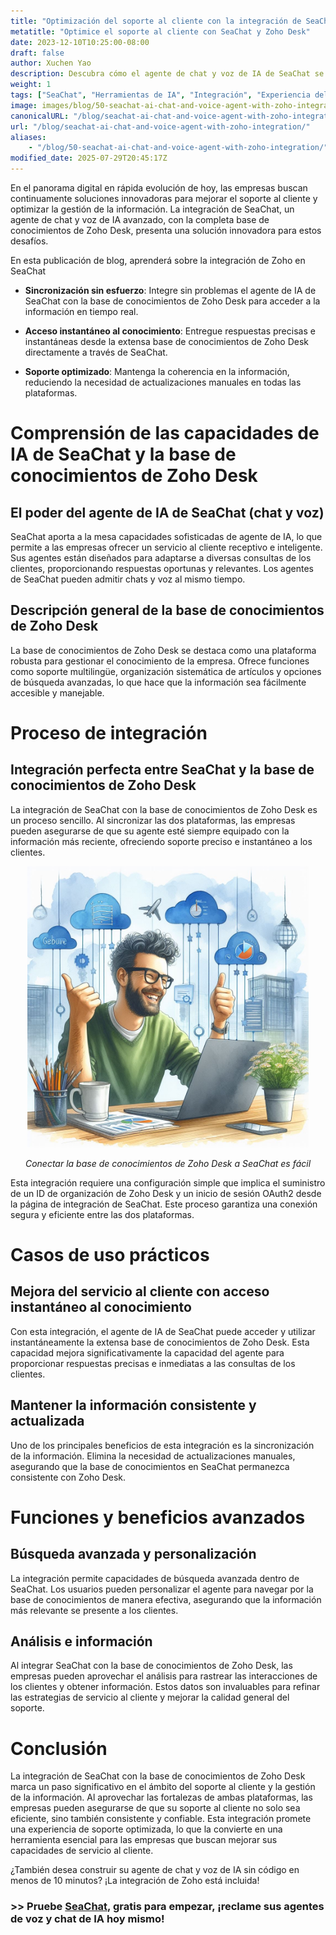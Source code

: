 ```yaml
---
title: "Optimización del soporte al cliente con la integración de SeaChat y la base de conocimientos de Zoho Desk"
metatitle: "Optimice el soporte al cliente con SeaChat y Zoho Desk"
date: 2023-12-10T10:25:00-08:00
draft: false
author: Xuchen Yao
description: Descubra cómo el agente de chat y voz de IA de SeaChat se integra con la completa base de conocimientos de Zoho Desk para un soporte al cliente fluido y eficiente.
weight: 1
tags: ["SeaChat", "Herramientas de IA", "Integración", "Experiencia del cliente"]
image: images/blog/50-seachat-ai-chat-and-voice-agent-with-zoho-integration/50-seachat-ai-chat-and-voice-agent-with-zoho-integration.png
canonicalURL: "/blog/seachat-ai-chat-and-voice-agent-with-zoho-integration/"
url: "/blog/seachat-ai-chat-and-voice-agent-with-zoho-integration/"
aliases:
    - "/blog/50-seachat-ai-chat-and-voice-agent-with-zoho-integration/"
modified_date: 2025-07-29T20:45:17Z
---
```


En el panorama digital en rápida evolución de hoy, las empresas buscan continuamente soluciones innovadoras para mejorar el soporte al cliente y optimizar la gestión de la información. La integración de SeaChat, un agente de chat y voz de IA avanzado, con la completa base de conocimientos de Zoho Desk, presenta una solución innovadora para estos desafíos.

En esta publicación de blog, aprenderá sobre la integración de Zoho en SeaChat

- **Sincronización sin esfuerzo**: Integre sin problemas el agente de IA de SeaChat con la base de conocimientos de Zoho Desk para acceder a la información en tiempo real.

- **Acceso instantáneo al conocimiento**: Entregue respuestas precisas e instantáneas desde la extensa base de conocimientos de Zoho Desk directamente a través de SeaChat.

- **Soporte optimizado**: Mantenga la coherencia en la información, reduciendo la necesidad de actualizaciones manuales en todas las plataformas.


# Comprensión de las capacidades de IA de SeaChat y la base de conocimientos de Zoho Desk

## El poder del agente de IA de SeaChat (chat y voz)
SeaChat aporta a la mesa capacidades sofisticadas de agente de IA, lo que permite a las empresas ofrecer un servicio al cliente receptivo e inteligente. Sus agentes están diseñados para adaptarse a diversas consultas de los clientes, proporcionando respuestas oportunas y relevantes.
Los agentes de SeaChat pueden admitir chats y voz al mismo tiempo.

## Descripción general de la base de conocimientos de Zoho Desk
La base de conocimientos de Zoho Desk se destaca como una plataforma robusta para gestionar el conocimiento de la empresa. Ofrece funciones como soporte multilingüe, organización sistemática de artículos y opciones de búsqueda avanzadas, lo que hace que la información sea fácilmente accesible y manejable.

# Proceso de integración
## Integración perfecta entre SeaChat y la base de conocimientos de Zoho Desk
La integración de SeaChat con la base de conocimientos de Zoho Desk es un proceso sencillo. Al sincronizar las dos plataformas, las empresas pueden asegurarse de que su agente esté siempre equipado con la información más reciente, ofreciendo soporte preciso e instantáneo a los clientes.

<center>
<img height="450px" src="/images/blog/50-seachat-ai-chat-and-voice-agent-with-zoho-integration/1-connect-zoho-database-to-seachat.jpeg" alt="Conectar la base de conocimientos de Zoho Desk a SeaChat es fácil"/>

*Conectar la base de conocimientos de Zoho Desk a SeaChat es fácil*
</center>



Esta integración requiere una configuración simple que implica el suministro de un ID de organización de Zoho Desk y un inicio de sesión OAuth2 desde la página de integración de SeaChat. Este proceso garantiza una conexión segura y eficiente entre las dos plataformas.

# Casos de uso prácticos

## Mejora del servicio al cliente con acceso instantáneo al conocimiento
Con esta integración, el agente de IA de SeaChat puede acceder y utilizar instantáneamente la extensa base de conocimientos de Zoho Desk. Esta capacidad mejora significativamente la capacidad del agente para proporcionar respuestas precisas e inmediatas a las consultas de los clientes.

## Mantener la información consistente y actualizada
Uno de los principales beneficios de esta integración es la sincronización de la información. Elimina la necesidad de actualizaciones manuales, asegurando que la base de conocimientos en SeaChat permanezca consistente con Zoho Desk.

# Funciones y beneficios avanzados

## Búsqueda avanzada y personalización
La integración permite capacidades de búsqueda avanzada dentro de SeaChat. Los usuarios pueden personalizar el agente para navegar por la base de conocimientos de manera efectiva, asegurando que la información más relevante se presente a los clientes.

## Análisis e información
Al integrar SeaChat con la base de conocimientos de Zoho Desk, las empresas pueden aprovechar el análisis para rastrear las interacciones de los clientes y obtener información. Estos datos son invaluables para refinar las estrategias de servicio al cliente y mejorar la calidad general del soporte.

# Conclusión
La integración de SeaChat con la base de conocimientos de Zoho Desk marca un paso significativo en el ámbito del soporte al cliente y la gestión de la información. Al aprovechar las fortalezas de ambas plataformas, las empresas pueden asegurarse de que su soporte al cliente no solo sea eficiente, sino también consistente y confiable. Esta integración promete una experiencia de soporte optimizada, lo que la convierte en una herramienta esencial para las empresas que buscan mejorar sus capacidades de servicio al cliente.


¿También desea construir su agente de chat y voz de IA sin código en menos de 10 minutos? ¡La integración de Zoho está incluida!

### >> Pruebe [SeaChat](https://chat.seasalt.ai/?utm_source=blog), gratis para empezar, ¡reclame sus agentes de voz y chat de IA hoy mismo!